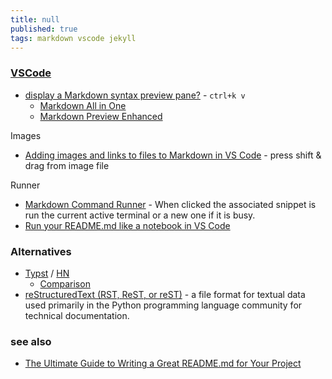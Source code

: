 ```yaml
---
title: null
published: true
tags: markdown vscode jekyll
---
```


### [VSCode](https://code.visualstudio.com/Docs/languages/markdown)

- [display a Markdown syntax preview pane?](https://stackoverflow.com/questions/34125174/can-vscode-display-a-markdown-syntax-preview-pane) - `ctrl+k v`
    - [Markdown All in One](https://marketplace.visualstudio.com/items?itemName=yzhang.markdown-all-in-one)
    - [Markdown Preview Enhanced](https://marketplace.visualstudio.com/items?itemName=shd101wyy.markdown-preview-enhanced)
    
Images
- [Adding images and links to files to Markdown in VS Code](https://bobbyhadz.com/blog/vscode-add-image-to-markdown) - press shift & drag from image file

Runner
- [Markdown Command Runner](https://marketplace.visualstudio.com/items?itemName=Sycl.markdown-command-runner) - When clicked the associated snippet is run the current active terminal or a new one if it is busy.
- [Run your README.md like a notebook in VS Code ](https://dev.to/sourishkrout/run-your-readmemd-in-vs-code-50l7)

### Alternatives

- [Typst](https://typst.app/) / [HN](https://news.ycombinator.com/item?id=44167592)
	- [Comparison](https://github.com/iamgio/quarkdown?tab=readme-ov-file#comparison)
- [reStructuredText (RST, ReST, or reST)](https://en.wikipedia.org/wiki/ReStructuredText) - a file format for textual data used primarily in the Python programming language community for technical documentation. 

### see also
- [The Ultimate Guide to Writing a Great README.md for Your Project](https://medium.com/@kc_clintone/the-ultimate-guide-to-writing-a-great-readme-md-for-your-project-3d49c2023357)
